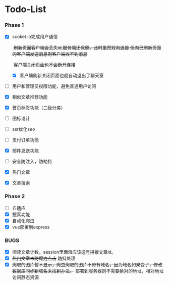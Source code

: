 # Todo-List

### Phase 1

- [x] scoket.io完成用户通信

   ​	~~刷新页面客户端会丢失id,服务端还保留，此时虽然双向连接 但向已刷新页面的客户端发送消息则客户端收不到消息~~

   ​	~~客户端关闭页面也不会断开连接~~

   - [x] 客户端刷新关闭页面也就自动退出了聊天室
   
- [ ] 用户和管理员权限功能，避免普通用户访问

- [x] 相似文章推荐功能

- [x] 首页标签功能（二级分类）

- [ ] 图标设计

- [ ] ssr优化seo

- [ ] 支付订单功能

- [x] 邮件发送功能

- [ ] 安全防注入，防劫持

- [x] 热门文章 

- [x] 文章搜索

### Phase 2

- [ ] 自适应
- [x] 搜索功能
- [x] 自动化爬虫
- [x] vue部署到express

### BUGS

- [x] 阅读文章计数，session里面值应该逗号拼接文章id。
- [x] ~~热门文章未防爆力点击~~ 防抖处理
- [x] ~~爬取的图片暂不显示，爬虫爬取的图片不带有域名，因为域名如果变了，修改数据库同步新域名未找到办法。~~ 部署到服务器则不需要绝对的地址，相对地址访问静态资源